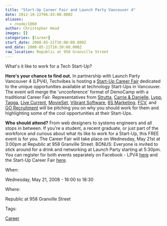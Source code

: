 ```yaml
---
title: "Start-Up Career Fair and Launch Party Vancouver 4"
date: 2012-10-22T06:43:00.000Z
aliases:
  - /node/1060
author: Christopher Head
images: []
categories: [Career]
start_date: 2008-05-21T16:00:00.000Z
end_date: 2008-05-21T18:30:00.000Z
raw_location: Republic at 958 Granville Street
---
```


What's it like to work for a Tech Start-Up?

**Here's your chance to find out.** In partnership with Launch Party Vancouver 4 (LPV4), Techvibes is hosting a [Start-Up Career Fair](https://facebook.com/event.php?eid=48130170656&ref=share) dedicated to the unique opportunities available at technology Start-Ups in Vancouver. The event will merge the 'unconference' format of DemoCamp with a traditional Career Fair. Representatives from [Strutta](http://strutta.com), [Carrie & Danielle](http://carrieanddanielle.com),
[Lypp](http://lypp.com), [Tagga](http://tagga.com), [Live Current](http://livecurrent.com), [MovieSet](http://movieset.com/), [Vibrant Software](http://vibrant-software.com), [6S Marketing](http://6smarketing.com), [FCV](http://fcvtechnologies.ca), and [GO Recruitment](http://gorecruitment.com) will be pitching you on why you should work for them and highlighting some of the cool opportunities at their Start-Ups.

**Who should attend?** From web designers to systems engineers and all stops in between. If you're a student, a recent graduate, or just part of the workforce and curious about what its like to work for a Start-Up, this FREE event is for you. The Career Fair will take place on Wednesday, May 21st at 3:00pm at Republic at 958 Granville Street. BONUS: Everyone is invited to stick around for a drink and networking at Launch Party starting at 5:30pm. You can register for both events separately on Facebook - LPV4 [here](https://facebook.com/event.php?eid=11939557659) and the Start-Up
Career Fair [here](https://facebook.com/event.php?eid=48130170656).

When: 

Wednesday, May 21, 2008 - 16:00 to 18:30

Where: 

Republic at 958 Granville Street

Tags: 

[Career](/career)
